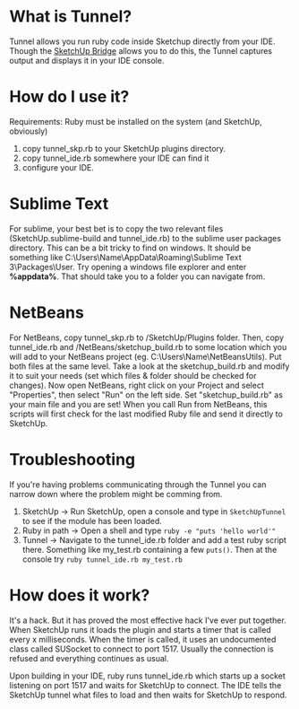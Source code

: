 What is Tunnel?
===============

Tunnel allows you run ruby code inside Sketchup directly from your IDE.  Though the [SketchUp Bridge](http://www.ibm.com/developerworks/opensource/library/os-eclipse-sketchup1/) allows you to do this, the Tunnel captures output and displays it in your IDE console.

How do I use it?
================

Requirements:  Ruby must be installed on the system (and SketchUp, obviously)

1. copy tunnel_skp.rb to your SketchUp plugins directory.
2. copy tunnel_ide.rb somewhere your IDE can find it
3. configure your IDE.

Sublime Text
============

For sublime, your best bet is to copy the two relevant files (SketchUp.sublime-build and tunnel_ide.rb) to the sublime user packages directory.  This can be a bit tricky to find on windows.  It should be something like C:\Users\Name\AppData\Roaming\Sublime Text 3\Packages\User.  Try opening a windows file explorer and enter **%appdata%**.  That should take you to a folder you can navigate from.

NetBeans
============

For NetBeans, copy tunnel_skp.rb to /SketchUp/Plugins folder. Then, copy tunnel_ide.rb and /NetBeans/sketchup_build.rb to some location which you will add to your NetBeans project (eg. C:\Users\Name\NetBeansUtils\). Put both files at the same level. Take a look at the sketchup_build.rb and modify it to suit your needs (set which files & folder should be checked for changes).
Now open NetBeans, right click on your Project and select "Properties", then select "Run" on the left side. Set "sketchup_build.rb" as your main file and you are set! When you call Run from NetBeans, this scripts will first check for the last modified Ruby file and send it directly to SketchUp.                                                                 

Troubleshooting
===============

If you're having problems communicating through the Tunnel you can narrow down where the problem might be comming from.

1. SketchUp -> Run SketchUp, open a console and type in `SketchUpTunnel` to see if the module has been loaded.
2. Ruby in path -> Open a shell and type
				`ruby -e "puts 'hello world'"`
3. Tunnel -> Navigate to the tunnel_ide.rb folder and add a test ruby script there.  Something like my_test.rb containing a few `puts()`.  Then at the console try
				`ruby tunnel_ide.rb my_test.rb`


How does it work?
=================

It's a hack.  But it has proved the most effective hack I've ever put together.  When SketchUp runs it loads the plugin and starts a timer that is called every x milliseconds.  When the timer is called, it uses an undocumented class called SUSocket to connect to port 1517.  Usually the connection is refused and everything continues as usual.

Upon building in your IDE, ruby runs tunnel_ide.rb which starts up a socket listening on port 1517 and waits for SketchUp to connect.  The IDE tells the SketchUp tunnel what files to load and then waits for SketchUp to respond.